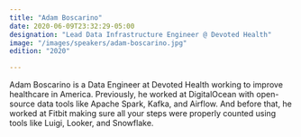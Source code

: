 ```yaml
---
title: "Adam Boscarino"
date: 2020-06-09T23:32:29-05:00
designation: "Lead Data Infrastructure Engineer @ Devoted Health"
image: "/images/speakers/adam-boscarino.jpg"
edition: "2020"

---
```


Adam Boscarino is a Data Engineer at Devoted Health working to improve healthcare in America.  Previously, he worked at DigitalOcean with open-source data tools like Apache Spark, Kafka, and Airflow. And before that, he worked at Fitbit making sure all your steps were properly counted using tools like Luigi, Looker, and Snowflake.